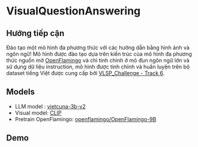 # VisualQuestionAnswering
## Hướng tiếp cận
Đào tạo một mô hình đa phương thức với các hướng dẫn bằng hình ảnh và ngôn ngữ!
Mô hình được đào tạo dựa trên kiến trúc của mô hình đa phương thức nguồn mở [OpenFlamingo](https://github.com/mlfoundations/open_flamingo) và chỉ tinh chỉnh ở mô đun ngôn ngữ lớn và sử dụng dữ liệu instruction, mô hình được tinh chỉnh và huấn luyện trên bộ dataset tiếng Việt được cung cấp bởi [VLSP_Challenge - Track 6](https://vlsp.org.vn/vlsp2023/eval/vrc?fbclid=IwAR0390aeSL3InaTsq7aq_-8TWH-9C01HXsUUt4YF1IXDhfqmK55asXTXFxg).

## Models
* LLM model   : [vietcuna-3b-v2](https://huggingface.co/vilm/vietcuna-3b-v2)
* Visual model: [CLIP](https://github.com/openai/CLIP/tree/main)
* Pretrain OpenFlamingo: [openflamingo/OpenFlamingo-9B](https://huggingface.co/openflamingo/OpenFlamingo-9B-deprecated)

## Demo

